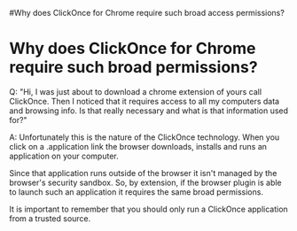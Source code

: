 #Why does ClickOnce for Chrome require such broad access permissions?

# Why does ClickOnce for Chrome require such broad permissions? #

Q: "Hi, I was just about to download a chrome extension of yours call ClickOnce. Then I noticed that it requires access to all my computers data and browsing info. Is that really necessary and what is that information used for?"

A: Unfortunately this is the nature of the ClickOnce technology.  When you click on a .application link the browser downloads, installs and runs an application on your computer.

Since that application runs outside of the browser it isn't managed by the browser's security sandbox. So, by extension, if the browser plugin is able to launch such an application it requires the same broad permissions.

It is important to remember that you should only run a ClickOnce application from a trusted source.